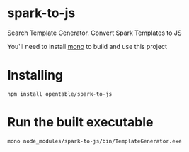 # spark-to-js
Search Template Generator. Convert Spark Templates to JS

You'll need to install [mono](http://www.mono-project.com/docs/about-mono/supported-platforms/osx/) to build and use this project

# Installing

```
npm install opentable/spark-to-js
```

# Run the built executable

```
mono node_modules/spark-to-js/bin/TemplateGenerator.exe
```
